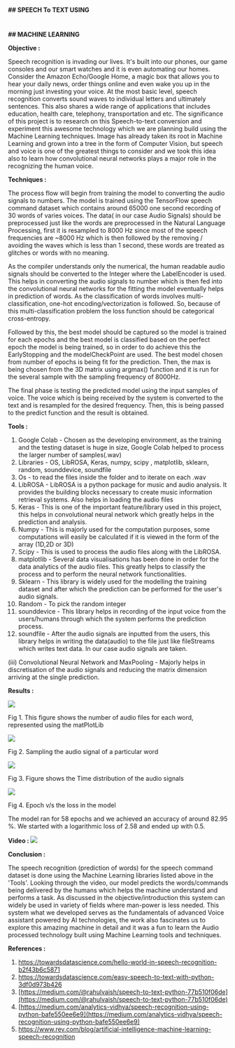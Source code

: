 #
**## SPEECH To TEXT USING**

#
**## MACHINE LEARNING**

**Objective :**

Speech recognition is invading our lives. It&#39;s built into our phones, our game consoles and our smart watches and it is even automating our homes. Consider the Amazon Echo/Google Home, a magic box that allows you to hear your daily news, order things online and even wake you up in the morning just investing your voice. At the most basic level, speech recognition converts sound waves to individual letters and ultimately sentences. This also shares a wide range of applications that includes education, health care, telephony, transportation and etc. The significance of this project is to research on this Speech-to-text conversion and experiment this awesome technology which we are planning build using the Machine Learning techniques. Image has already taken its root in Machine Learning and grown into a tree in the form of Computer Vision, but speech and voice is one of the greatest things to consider and we took this idea also to learn how convolutional neural networks plays a major role in the recognizing the human voice.

**Techniques :**

The process flow will begin from training the model to converting the audio signals to numbers. The model is trained using the TensorFlow speech command dataset which contains around 65000 one second recording of 30 words of varies voices. The data( in our case Audio Signals) should be preprocessed just like the words are preprocessed in the Natural Language Processing, first it is resampled to 8000 Hz since most of the speech frequencies are ~8000 Hz which is then followed by the removing / avoiding the waves which is less than 1 second, these words are treated as glitches or words with no meaning.

As the compiler understands only the numerical, the human readable audio signals should be converted to the Integer where the LabelEncoder is used. This helps in converting the audio signals to number which is then fed into the convolutional neural networks for the fitting the model eventually helps in prediction of words. As the classification of words involves multi-classification, one-hot encoding/vectorization is followed. So, because of this multi-classification problem the loss function should be categorical cross-entropy.

Followed by this, the best model should be captured so the model is trained for each epochs and the best model is classified based on the perfect epoch the model is being trained, so in order to do achieve this the EarlyStopping and the modelCheckPoint are used. The best model chosen from number of epochs is being fit for the prediction. Then, the max is being chosen from the 3D matrix using argmax() function and it is run for the several sample with the sampling frequency of 8000Hz.

The final phase is testing the predicted model using the input samples of voice. The voice which is being received by the system is converted to the text and is resampled for the desired frequency. Then, this is being passed to the predict function and the result is obtained.

**Tools :**

1. Google Colab - Chosen as the developing environment, as the training and the testing dataset is huge in size, Google Colab helped to process the larger number of samples(.wav)
2. Libraries - OS, LibROSA, Keras, numpy, scipy , matplotlib, sklearn, random, sounddevice, soundfile
  1. Os - to read the files inside the folder and to iterate on each .wav
  2. LibROSA - LibROSA is a python package for music and audio analysis. It provides the building blocks necessary to create music information retrieval systems. Also helps in loading the audio files
  3. Keras - This is one of the important feature/library used in this project, this helps in convolutional neural network which greatly helps in the prediction and analysis.
  4. Numpy - This is majorly used for the computation purposes, some computations will easily be calculated if it is viewed in the form of the array (1D,2D or 3D)
  5. Scipy - This is used to process the audio files along with the LibROSA.
  6. matplotlib - Several data visualisations has been done in order for the data analytics of the audio files. This greatly helps to classify the process and to perform the neural network functionalities.
  7. Sklearn - This library is widely used for the modelling the training dataset and after which the prediction can be performed for the user&#39;s audio signals.
  8. Random - To pick the random integer
  9. sounddevice - This library helps in recording of the input voice from the users/humans through which the system performs the prediction process.
  10. soundfile - After the audio signals are inputted from the users, this library helps in writing the data(audio) to the file just like fileStreams which writes text data. In our case audio signals are taken.

(iii) Convolutional Neural Network and MaxPooling - Majorly helps in discretisation of the audio signals and reducing the matrix dimension arriving at the single prediction.

**Results :**

![](RackMultipart20200620-4-fc1ui1_html_f0900a866a4aac83.png)

Fig 1. This figure shows the number of audio files for each word, represented using the matPlotLib

![](RackMultipart20200620-4-fc1ui1_html_d76748c146495aec.png)

Fig 2. Sampling the audio signal of a particular word

![](RackMultipart20200620-4-fc1ui1_html_68393b1acb097277.png)

Fig 3. Figure shows the Time distribution of the audio signals

![](RackMultipart20200620-4-fc1ui1_html_9bd8bc50698df8d2.png)

Fig 4. Epoch v/s the loss in the model

The model ran for 58 epochs and we achieved an accuracy of around 82.95 %. We started with a logarithmic loss of 2.58 and ended up with 0.5.

**Video : ![](RackMultipart20200620-4-fc1ui1_html_b2ec4fc8e275c41b.png)**

**Conclusion :**

The speech recognition (prediction of words) for the speech command dataset is done using the Machine Learning libraries listed above in the &#39;Tools&#39;. Looking through the video, our model predicts the words/commands being delivered by the humans which helps the machine understand and performs a task. As discussed in the objective/introduction this system can widely be used in variety of fields where man-power is less needed. This system what we developed serves as the fundamentals of advanced Voice assistant powered by AI technologies, the work also fascinates us to explore this amazing machine in detail and it was a fun to learn the Audio processed technology built using Machine Learning tools and techniques.

**References :**

1. https://towardsdatascience.com/hello-world-in-speech-recognition-b2f43b6c5871
2. https://towardsdatascience.com/easy-speech-to-text-with-python-3df0d973b426
3. [https://medium.com/@rahulvaish/speech-to-text-python-77b510f06de](https://medium.com/@rahulvaish/speech-to-text-python-77b510f06de)
4. [https://medium.com/analytics-vidhya/speech-recognition-using-python-bafe550ee6e9](https://medium.com/analytics-vidhya/speech-recognition-using-python-bafe550ee6e9)
5. https://www.rev.com/blog/artificial-intelligence-machine-learning-speech-recognition